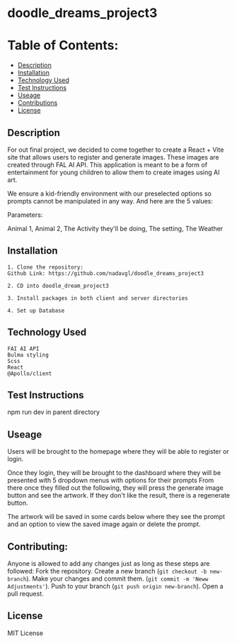 # doodle_dreams_project3

# Table of Contents:

  - [Description](#description)
  - [Installation](#installation)
  - [Technology Used](#technology-used)
  - [Test Instructions](#test-instructions)
  - [Useage](#useage)
  - [Contributions](#contributing)
  - [License](#license)

   ## Description

For out final project, we decided to come together to create a React + Vite site that allows users to register and generate images. These images are created through FAL AI API.
This application is meant to be a form of entertainment for young children to allow them to create images using AI art.

We ensure a kid-friendly environment with our preselected options so prompts cannot be manipulated in any way. And here are the 5 values:

Parameters:

Animal 1,
Animal 2,
The Activity they'll be doing,
The setting,
The Weather

   ## Installation
    1. Clone the repository:
    Github Link: https://github.com/nadavgl/doodle_dreams_project3

    2. CD into doodle_dream_project3

    3. Install packages in both client and server directories

    4. Set up Database


   ## Technology Used
    FAI AI API
    Bulma styling
    Scss
    React
    @Apollo/client

   ## Test Instructions
   npm run dev in parent directory

   ## Useage

   Users will be brought to the homepage where they will be able to register or login.

   Once they login, they will be brought to the dashboard where they will be presented with 5 dropdown menus with options for their prompts
   From there once they filled out the following, they will press the generate image button and see the artwork. If they don't like the result, there is a regenerate button.

   The artwork will be saved in some cards below where they see the prompt and an option to view the saved image again or delete the prompt.

   ## Contributing:
   Anyone is allowed to add any changes just as long as these steps are followed:
    Fork the repository.
    Create a new branch (`git checkout -b new-branch`).
    Make your changes and commit them. (`git commit -m 'Neww Adjustments'`).
    Push to your branch (`git push origin new-branch`).
    Open a pull request.

   ## License
  MIT License
